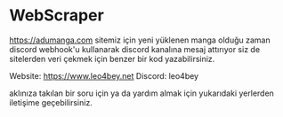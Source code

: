 # WebScraper
https://adumanga.com sitemiz için yeni yüklenen manga olduğu zaman discord webhook'u kullanarak discord kanalına mesaj attırıyor siz de sitelerden veri çekmek için benzer bir kod yazabilirsiniz.

Website: https://www.leo4bey.net
Discord: leo4bey

aklınıza takılan bir soru için ya da yardım almak için yukarıdaki yerlerden iletişime geçebilirsiniz.
